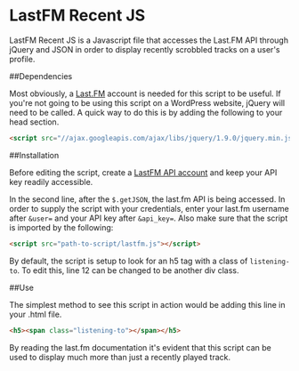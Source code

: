 # LastFM Recent JS
LastFM Recent JS is a Javascript file that accesses the Last.FM API through jQuery and JSON in order to display recently scrobbled tracks on a user's profile. 

##Dependencies

Most obviously, a [Last.FM](http://www.last.fm/) account is needed for this script to be useful. If you're not going to be using this script on a WordPress website, jQuery will need to be called. A quick way to do this is by adding the following to your head section.

```html
<script src="//ajax.googleapis.com/ajax/libs/jquery/1.9.0/jquery.min.js"></script>
```
##Installation

Before editing the script, create a [LastFM API account](http://www.last.fm/api/accounts) and keep your API key readily accessible.

In the second line, after the `$.getJSON`, the last.fm API is being accessed. In order to supply the script with your credentials, enter your last.fm username after `&user=` and your API key after `&api_key=`. Also make sure that the script is imported by the following:

```html
<script src="path-to-script/lastfm.js"></script>
```

By default, the script is setup to look for an h5 tag with a class of `listening-to`. To edit this, line 12 can be changed to be another div class. 

##Use

The simplest method to see this script in action would be adding this line in your .html file.

```html
<h5><span class="listening-to"></span></h5>
```

By reading the last.fm documentation it's evident that this script can be used to display much more than just a recently played track. 
